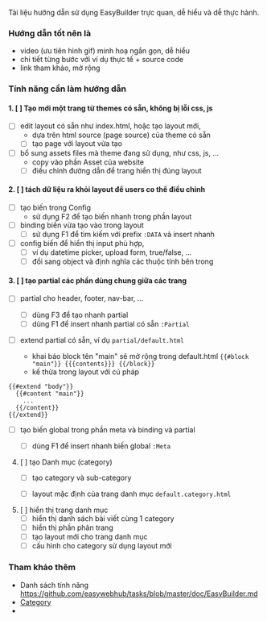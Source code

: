 Tài liệu hướng dẫn sử dụng EasyBuilder trực quan, dễ hiểu và dễ thực hành.

### Hướng dẫn tốt nên là

- video (ưu tiên hình gif) minh hoạ ngắn gọn, dễ hiểu 
- chi tiết từng bước với ví dụ thực tế + source code
- link tham khảo, mở rộng 

### Tính năng cần làm hướng dẫn
#### 1. [ ] Tạo mới một trang từ themes có sẵn, không bị lỗi css, js 
- [ ] edit layout có sẵn như index.html, hoặc tạo layout mới,
   - dựa trên html source (page source) của theme có sẵn
   - [ ] tạo page với layout vừa tạo
- [ ] bổ sung assets files mà theme đang sử dụng, như css, js, ... 
   - copy vào phần Asset của website 
   - [ ] điều chỉnh đường dẫn để trang hiển thị đúng layout 

#### 2. [ ] tách dữ liệu ra khỏi layout để users co thể điều chỉnh 
- [ ] tạo biến trong Config
   - sử dụng F2 để tạo biến nhanh trong phần layout 
- [ ] binding biến vừa tạo vào trong layout
   - [ ] sử dụng F1 để tìm kiếm với prefix `:DATA` và insert nhanh 

- [ ] config biến để hiển thị input phù hợp, 
   - [ ] ví dụ datetime picker, upload form, true/false, ...
   - [ ] đổi sang object và định nghĩa các thuộc tính bên trong 

#### 3. [ ] tạo partial các phần dùng chung giữa các trang
- [ ] partial cho header, footer, nav-bar, ...
   - [ ] dùng F3 để tạo nhanh partial 
   - [ ] dùng F1 để insert nhanh partial có sẵn `:Partial` 

- [ ] extend partial có sẵn, ví dụ `partial/default.html`
     
   - khai báo block tên "main" sẽ mở rộng trong default.html `{{#block "main"}} {{{contents}}} {{/block}}`
   - kế thừa trong layout với cú pháp 
```
{{#extend "body"}} 
  {{#content "main"}} 
    ... 
  {{/content}}
{{/extend}}
```
- [ ] tạo biến global trong phần meta và binding và partial
   - [ ] dùng F1 để insert nhanh biến global `:Meta` 


4. [ ] tạo Danh mục (category)
   - [ ] tạo category và sub-category
   - [ ] layout mặc định của trang danh mục `default.category.html` 
  

5. [ ] hiển thị trang danh mục
   - [ ] hiển thị danh sách bài viết cùng 1 category
   - [ ] hiển thị phần phân trang 
   - [ ] tạo layout mới cho trang danh mục
   - [ ] cấu hình cho category sử dụng layout mới
  
### Tham khảo thêm
- Danh sách tính năng https://github.com/easywebhub/tasks/blob/master/doc/EasyBuilder.md
- [Category](/EasyWeb-Category.md)
- 